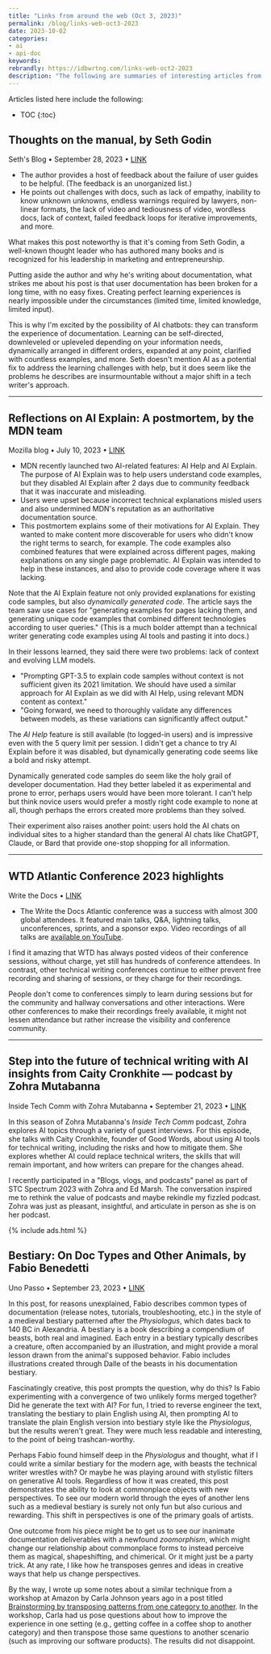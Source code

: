 ```yaml
---
title: "Links from around the web (Oct 3, 2023)"
permalink: /blog/links-web-oct3-2023
date: 2023-10-02
categories:
- ai
- api-doc
keywords: 
rebrandly: https://idbwrtng.com/links-web-oct2-2023
description: "The following are summaries of interesting articles from around the web, as well as my commentary."
---
```


Articles listed here include the following: 

* TOC
{:toc}

## Thoughts on the manual, by Seth Godin

Seth's Blog &bull; September 28, 2023 &bull; [LINK](https://seths.blog/2023/09/thoughts-on-the-manual/)

* The author provides a host of feedback about the failure of user guides to be helpful. (The feedback is an unorganized list.)
* He points out challenges with docs, such as lack of empathy, inability to know unknown unknowns, endless warnings required by lawyers, non-linear formats, the lack of video and tediousness of video, wordless docs, lack of context, failed feedback loops for iterative improvements, and more. 

What makes this post noteworthy is that it's coming from Seth Godin, a well-known thought leader who has authored many books and is recognized for his leadership in marketing and entrepreneurship. 

Putting aside the author and why he's writing about documentation, what strikes me about his post is that user documentation has been broken for a long time, with no easy fixes. Creating perfect learning experiences is nearly impossible under the circumstances (limited time, limited knowledge, limited input). 

This is why I'm excited by the possibility of AI chatbots: they can transform the experience of documentation. Learning can be self-directed, downleveled or upleveled depending on your information needs, dynamically arranged in different orders, expanded at any point, clarified with countless examples, and more. Seth doesn't mention AI as a potential fix to address the learning challenges with help, but it does seem like the problems he describes are insurmountable without a major shift in a tech writer's approach.

<hr/>

## Reflections on AI Explain: A postmortem, by the MDN team

Mozilla blog &bull; July 10, 2023 &bull; [LINK](https://developer.mozilla.org/en-US/blog/ai-explain-postmortem/)

* MDN recently launched two AI-related features: AI Help and AI Explain. The purpose of AI Explain was to help users understand code examples, but they disabled AI Explain after 2 days due to community feedback that it was inaccurate and misleading.
* Users were upset because incorrect technical explanations misled users and also undermined MDN's reputation as an authoritative documentation source. 
* This postmortem explains some of their motivations for AI Explain. They wanted to make content more discoverable for users who didn't know the right terms to search, for example. The code examples also combined features that were explained across different pages, making explanations on any single page problematic. AI Explain was intended to help in these instances, and also to provide code coverage where it was lacking.

Note that the AI Explain feature not only provided explanations for existing code samples, but also *dynamically generated code.* The article says the team saw use cases for "generating examples for pages lacking them, and generating unique code examples that combined different technologies according to user queries." (This is a much bolder attempt than a technical writer generating code examples using AI tools and pasting it into docs.)

In their lessons learned, they said there were two problems: lack of context and evolving LLM models. 

* "Prompting GPT-3.5 to explain code samples without context is not sufficient given its 2021 limitation. We should have used a similar approach for AI Explain as we did with AI Help, using relevant MDN content as context."
* "Going forward, we need to thoroughly validate any differences between models, as these variations can significantly affect output."

The *AI Help* feature is still available (to logged-in users) and is impressive even with the 5 query limit per session. I didn't get a chance to try AI Explain before it was disabled, but dynamically generating code seems like a bold and risky attempt. 

Dynamically generated code samples do seem like the holy grail of developer documentation. Had they better labeled it as experimental and prone to error, perhaps users would have been more tolerant. I can't help but think novice users would prefer a mostly right code example to none at all, though perhaps the errors created more problems than they solved.

Their experiment also raises another point: users hold the AI chats on individual sites to a higher standard than the general AI chats like ChatGPT, Claude, or Bard that provide one-stop shopping for all information. 

<hr/>

## WTD Atlantic Conference 2023 highlights 

Write the Docs &bull; [LINK](https://www.writethedocs.org/conf/atlantic/2023/news/thank-you-recap/)

* The Write the Docs Atlantic conference was a success with almost 300 global attendees. It featured main talks, Q&A, lightning talks, unconferences, sprints, and a sponsor expo. Video recordings of all talks are [available on YouTube](https://www.youtube.com/playlist?list=PLZAeFn6dfHplddJfvbke1bpUzZGozb2Yj). 

I find it amazing that WTD has always posted videos of their conference sessions, without charge, yet still has hundreds of conference attendees. In contrast, other technical writing conferences continue to either prevent free recording and sharing of sessions, or they charge for their recordings. 

People don't come to conferences simply to learn during sessions but for the community and hallway conversations and other interactions. Were other conferences to make their recordings freely available, it might not lessen attendance but rather increase the visibility and conference community.

<hr/>

## Step into the future of technical writing with AI insights from Caity Cronkhite — podcast by Zohra Mutabanna

Inside Tech Comm with Zohra Mutabanna &bull; September 21, 2023 &bull; [LINK](https://www.insidetechcomm.show/1728253/13635905-s4e11-glimpse-into-the-future-of-technical-writing-with-ai-with-caity-cronkhite) 

In this season of Zohra Mutabanna's *Inside Tech Comm* podcast, Zohra explores AI topics through a variety of guest interviews. For this episode, she talks with Caity Cronkhite, founder of Good Words, about using AI tools for technical writing, including the risks and how to mitigate them. She explores whether AI could replace technical writers, the skills that will remain important, and how writers can prepare for the changes ahead.

I recently participated in a "Blogs, vlogs, and podcasts" panel as part of STC Spectrum 2023 with Zohra and Ed Marsh. The conversation inspired me to rethink the value of podcasts and maybe rekindle my fizzled podcast. Zohra was just as pleasant, insightful, and articulate in person as she is on her podcast.

{% include ads.html %}

## Bestiary: On Doc Types and Other Animals, by Fabio Benedetti

Uno Passo &bull; September 23, 2023 &bull; [LINK](https://passo.uno/docs-bestiary-taxonomy/)

In this post, for reasons unexplained, Fabio describes common types of documentation (release notes, tutorials, troubleshooting, etc.) in the style of a medieval bestiary patterned after the *Physiologus*, which dates back to 140 BC in Alexandria. A bestiary is a book describing a compendium of beasts, both real and imagined. Each entry in a bestiary typically describes a creature, often accompanied by an illustration, and might provide a moral lesson drawn from the animal's supposed behavior. Fabio includes illustrations created through Dalle of the beasts in his documentation bestiary.

Fascinatingly creative, this post prompts the question, why do this? Is Fabio experimenting with a convergence of two unlikely forms merged together? Did he generate the text with AI? For fun, I tried to reverse engineer the text, translating the bestiary to plain English using AI, then prompting AI to translate the plain English version into bestiary style like the *Physiologus*, but the results weren't great. They were much less readable and interesting, to the point of being trashcan-worthy.

Perhaps Fabio found himself deep in the _Physiologus_ and thought, what if I could write a similar bestiary for the modern age, with beasts the technical writer wrestles with? Or maybe he was playing around with stylistic filters on generative AI tools. Regardless of how it was created, this post demonstrates the ability to look at commonplace objects with new perspectives. To see our modern world through the eyes of another lens such as a medieval bestiary is surely not only fun but also curious and rewarding. This shift in perspectives is one of the primary goals of artists. 

One outcome from his piece might be to get us to see our inanimate documentation deliverables with a newfound _zoomorphism_, which might change our relationship about commonplace forms to instead perceive them as magical, shapeshifting, and chimerical. Or it might just be a party trick. At any rate, I like how he transposes genres and ideas in creative ways that help us change perspectives.

By the way, I wrote up some notes about a similar technique from a workshop at Amazon by Carla Johnson years ago in a post titled [Brainstorming by transposing patterns from one category to another](/2018/10/19/transposing-patterns-from-one-category-to-another/). In the workshop, Carla had us pose questions about how to improve the experience in one setting (e.g., getting coffee in a coffee shop to another category) and then transpose those same questions to another scenario (such as improving our software products). The results did not disappoint.